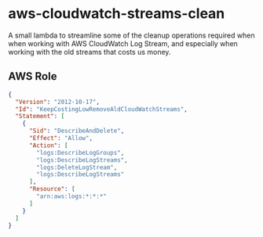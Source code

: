# aws-cloudwatch-streams-clean

A small lambda to streamline some of the cleanup operations required when when working with AWS CloudWatch Log Stream, and especially when working with the old streams that costs us money.

## AWS Role

```json
{
  "Version": "2012-10-17",
  "Id": "KeepCostingLowRemoveAldCloudWatchStreams",
  "Statement": [
    {
      "Sid": "DescribeAndDelete",
      "Effect": "Allow",
      "Action": [
        "logs:DescribeLogGroups",
        "logs:DescribeLogStreams",
        "logs:DeleteLogStream",
        "logs:DescribeLogStreams"
      ],
      "Resource": [
        "arn:aws:logs:*:*:*"
      ]
    }
  ]
}
```